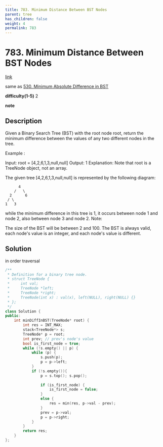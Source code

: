 ```yaml
---
title: 783. Minimum Distance Between BST Nodes
parent: tree
has_children: false
weight: 4
permalink: 783
---
```

# 783. Minimum Distance Between BST Nodes
[link](https://leetcode.com/problems/minimum-distance-between-bst-nodes/)

same as [530. Minimum Absolute Difference in BST](https://leetcode.com/problems/minimum-absolute-difference-in-bst/)

**difficulty(1-5)**
2

**note**

## Description
Given a Binary Search Tree (BST) with the root node root, return the minimum difference between the values of any two different nodes in the tree.

Example :

Input: root = [4,2,6,1,3,null,null]
Output: 1
Explanation:
Note that root is a TreeNode object, not an array.

The given tree [4,2,6,1,3,null,null] is represented by the following diagram:

          4
        /   \
      2      6
     / \    
    1   3  

while the minimum difference in this tree is 1, it occurs between node 1 and node 2, also between node 3 and node 2.
Note:

The size of the BST will be between 2 and 100.
The BST is always valid, each node's value is an integer, and each node's value is different.

## Solution
in order traversal 

```c++
/**
 * Definition for a binary tree node.
 * struct TreeNode {
 *     int val;
 *     TreeNode *left;
 *     TreeNode *right;
 *     TreeNode(int x) : val(x), left(NULL), right(NULL) {}
 * };
 */
class Solution {
public:
    int minDiffInBST(TreeNode* root) {
        int res = INT_MAX;
        stack<TreeNode*> s;
        TreeNode* p = root;
        int prev; // prev's node's value
        bool is_first_node = true;
        while (!s.empty() || p) {
            while (p) {
                s.push(p);
                p = p->left;
            }
            if (!s.empty()){
                p = s.top(); s.pop();
                
                if (is_first_node) {
                    is_first_node = false;
                }
                else {
                    res = min(res, p->val - prev);
                }
                prev = p->val;
                p = p->right;
            }
        }
        return res;
    }
};
```